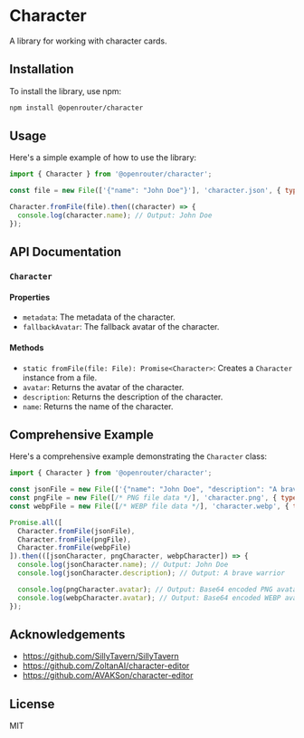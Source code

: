 # Character

A library for working with character cards.

## Installation

To install the library, use npm:

```sh
npm install @openrouter/character
```

## Usage

Here's a simple example of how to use the library:

```javascript
import { Character } from '@openrouter/character';

const file = new File(['{"name": "John Doe"}'], 'character.json', { type: 'application/json' });

Character.fromFile(file).then((character) => {
  console.log(character.name); // Output: John Doe
});
```

## API Documentation

### `Character`

#### Properties

- `metadata`: The metadata of the character.
- `fallbackAvatar`: The fallback avatar of the character.

#### Methods

- `static fromFile(file: File): Promise<Character>`: Creates a `Character` instance from a file.
- `avatar`: Returns the avatar of the character.
- `description`: Returns the description of the character.
- `name`: Returns the name of the character.

## Comprehensive Example

Here's a comprehensive example demonstrating the `Character` class:

```javascript
import { Character } from '@openrouter/character';

const jsonFile = new File(['{"name": "John Doe", "description": "A brave warrior"}'], 'character.json', { type: 'application/json' });
const pngFile = new File([/* PNG file data */], 'character.png', { type: 'image/png' });
const webpFile = new File([/* WEBP file data */], 'character.webp', { type: 'image/webp' });

Promise.all([
  Character.fromFile(jsonFile),
  Character.fromFile(pngFile),
  Character.fromFile(webpFile)
]).then(([jsonCharacter, pngCharacter, webpCharacter]) => {
  console.log(jsonCharacter.name); // Output: John Doe
  console.log(jsonCharacter.description); // Output: A brave warrior

  console.log(pngCharacter.avatar); // Output: Base64 encoded PNG avatar
  console.log(webpCharacter.avatar); // Output: Base64 encoded WEBP avatar
});
```

## Acknowledgements

- https://github.com/SillyTavern/SillyTavern
- https://github.com/ZoltanAI/character-editor
- https://github.com/AVAKSon/character-editor

## License

MIT
